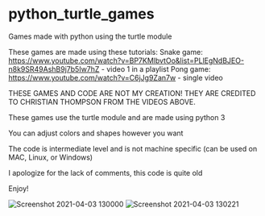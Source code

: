 # python_turtle_games
Games made with python using the turtle module

These games are made using these tutorials:
Snake game: https://www.youtube.com/watch?v=BP7KMlbvtOo&list=PLlEgNdBJEO-n8k9SR49AshB9j7b5Iw7hZ - video 1 in a playlist
Pong game: https://www.youtube.com/watch?v=C6jJg9Zan7w - single video

THESE GAMES AND CODE ARE NOT MY CREATION! THEY ARE CREDITED TO CHRISTIAN THOMPSON FROM THE VIDEOS ABOVE.

These games use the turtle module and are made using python 3

You can adjust colors and shapes however you want

The code is intermediate level and is not machine specific (can be used on MAC, Linux, or Windows)

I apologize for the lack of comments, this code is quite old

Enjoy!

![Screenshot 2021-04-03 130000](https://user-images.githubusercontent.com/81878922/113490028-88fbf000-947c-11eb-9c42-1f9eb033227b.png)
![Screenshot 2021-04-03 130221](https://user-images.githubusercontent.com/81878922/113490081-d5dfc680-947c-11eb-881f-a896c7a54368.png)
